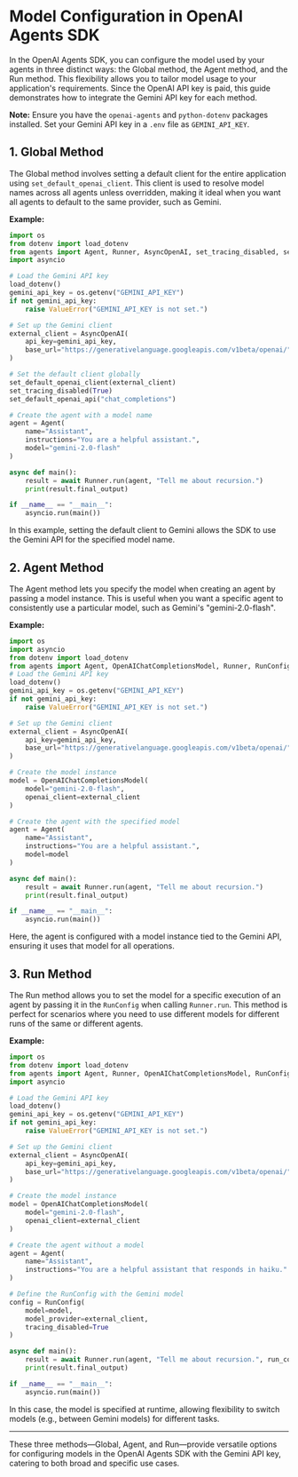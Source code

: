 # Model Configuration in OpenAI Agents SDK

In the OpenAI Agents SDK, you can configure the model used by your agents in three distinct ways: the Global method, the Agent method, and the Run method. This flexibility allows you to tailor model usage to your application's requirements. Since the OpenAI API key is paid, this guide demonstrates how to integrate the Gemini API key for each method.

**Note:** Ensure you have the `openai-agents` and `python-dotenv` packages installed. Set your Gemini API key in a `.env` file as `GEMINI_API_KEY`.

## 1. Global Method

The Global method involves setting a default client for the entire application using `set_default_openai_client`. This client is used to resolve model names across all agents unless overridden, making it ideal when you want all agents to default to the same provider, such as Gemini.

**Example:**

```python
import os
from dotenv import load_dotenv
from agents import Agent, Runner, AsyncOpenAI, set_tracing_disabled, set_default_openai_api, set_default_openai_client
import asyncio

# Load the Gemini API key
load_dotenv()
gemini_api_key = os.getenv("GEMINI_API_KEY")
if not gemini_api_key:
    raise ValueError("GEMINI_API_KEY is not set.")

# Set up the Gemini client
external_client = AsyncOpenAI(
    api_key=gemini_api_key,
    base_url="https://generativelanguage.googleapis.com/v1beta/openai/",
)

# Set the default client globally
set_default_openai_client(external_client)
set_tracing_disabled(True)
set_default_openai_api("chat_completions")

# Create the agent with a model name
agent = Agent(
    name="Assistant",
    instructions="You are a helpful assistant.",
    model="gemini-2.0-flash"  
)

async def main():
    result = await Runner.run(agent, "Tell me about recursion.")
    print(result.final_output)

if __name__ == "__main__":
    asyncio.run(main())
```

In this example, setting the default client to Gemini allows the SDK to use the Gemini API for the specified model name.

## 2. Agent Method

The Agent method lets you specify the model when creating an agent by passing a model instance. This is useful when you want a specific agent to consistently use a particular model, such as Gemini's "gemini-2.0-flash".

**Example:**

```python
import os
import asyncio
from dotenv import load_dotenv
from agents import Agent, OpenAIChatCompletionsModel, Runner, RunConfig, AsyncOpenAI
# Load the Gemini API key
load_dotenv()
gemini_api_key = os.getenv("GEMINI_API_KEY")
if not gemini_api_key:
    raise ValueError("GEMINI_API_KEY is not set.")

# Set up the Gemini client
external_client = AsyncOpenAI(
    api_key=gemini_api_key,
    base_url="https://generativelanguage.googleapis.com/v1beta/openai/",
)

# Create the model instance
model = OpenAIChatCompletionsModel(
    model="gemini-2.0-flash",
    openai_client=external_client
)

# Create the agent with the specified model
agent = Agent(
    name="Assistant",
    instructions="You are a helpful assistant.",
    model=model
)

async def main():
    result = await Runner.run(agent, "Tell me about recursion.")
    print(result.final_output)

if __name__ == "__main__":
    asyncio.run(main())
```

Here, the agent is configured with a model instance tied to the Gemini API, ensuring it uses that model for all operations.

## 3. Run Method

The Run method allows you to set the model for a specific execution of an agent by passing it in the `RunConfig` when calling `Runner.run`. This method is perfect for scenarios where you need to use different models for different runs of the same or different agents.

**Example:**

```python
import os
from dotenv import load_dotenv
from agents import Agent, Runner, OpenAIChatCompletionsModel, RunConfig, AsyncOpenAI
import asyncio

# Load the Gemini API key
load_dotenv()
gemini_api_key = os.getenv("GEMINI_API_KEY")
if not gemini_api_key:
    raise ValueError("GEMINI_API_KEY is not set.")

# Set up the Gemini client
external_client = AsyncOpenAI(
    api_key=gemini_api_key,
    base_url="https://generativelanguage.googleapis.com/v1beta/openai/",
)

# Create the model instance
model = OpenAIChatCompletionsModel(
    model="gemini-2.0-flash",
    openai_client=external_client
)

# Create the agent without a model
agent = Agent(
    name="Assistant",
    instructions="You are a helpful assistant that responds in haiku."
)

# Define the RunConfig with the Gemini model
config = RunConfig(
    model=model,
    model_provider=external_client,
    tracing_disabled=True
)

async def main():
    result = await Runner.run(agent, "Tell me about recursion.", run_config=config) # pass the config here
    print(result.final_output)

if __name__ == "__main__":
    asyncio.run(main())
```

In this case, the model is specified at runtime, allowing flexibility to switch models (e.g., between Gemini models) for different tasks.

---

These three methods—Global, Agent, and Run—provide versatile options for configuring models in the OpenAI Agents SDK with the Gemini API key, catering to both broad and specific use cases.